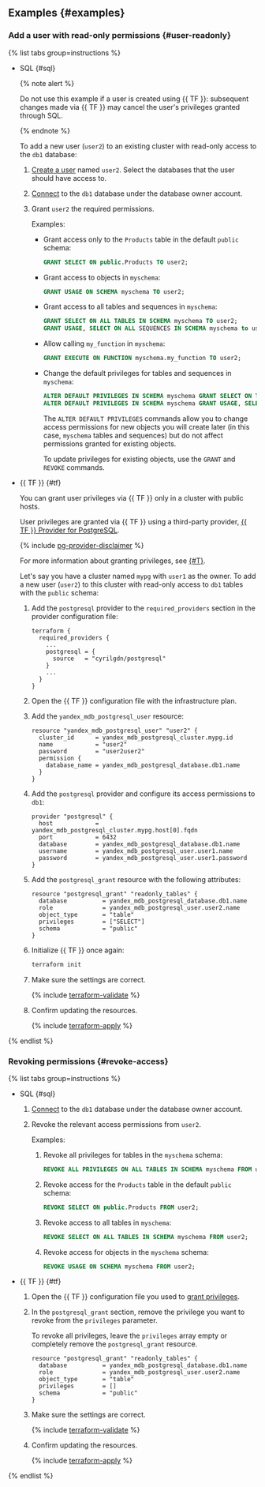 ## Examples {#examples}

### Add a user with read-only permissions {#user-readonly}

{% list tabs group=instructions %}

- SQL {#sql}

    {% note alert %}

    Do not use this example if a user is created using {{ TF }}: subsequent changes made via {{ TF }} may cancel the user's privileges granted through SQL.

    {% endnote %}

    To add a new user (`user2`) to an existing cluster with read-only access to the `db1` database:

    1. [Create a user](../../managed-postgresql/operations/cluster-users.md#adduser) named `user2`. Select the databases that the user should have access to.
    1. [Connect](../../managed-postgresql/operations/connect.md#connection-string) to the `db1` database under the database owner account.
    1. Grant `user2` the required permissions.

        Examples:

        * Grant access only to the `Products` table in the default `public` schema:

            ```sql
            GRANT SELECT ON public.Products TO user2;
            ```

        * Grant access to objects in `myschema`:

            ```sql
            GRANT USAGE ON SCHEMA myschema TO user2;
            ```

        * Grant access to all tables and sequences in `myschema`:

            ```sql
            GRANT SELECT ON ALL TABLES IN SCHEMA myschema TO user2;
            GRANT USAGE, SELECT ON ALL SEQUENCES IN SCHEMA myschema to user2;
            ```

        * Allow calling `my_function` in `myschema`:

            ```sql
            GRANT EXECUTE ON FUNCTION myschema.my_function TO user2;
            ```

        * Change the default privileges for tables and sequences in `myschema`:

            ```sql
            ALTER DEFAULT PRIVILEGES IN SCHEMA myschema GRANT SELECT ON TABLES TO user2;
            ALTER DEFAULT PRIVILEGES IN SCHEMA myschema GRANT USAGE, SELECT ON SEQUENCES TO user2;
            ```

            The `ALTER DEFAULT PRIVILEGES` commands allow you to change access permissions for new objects you will create later (in this case, `myschema` tables and sequences) but do not affect permissions granted for existing objects.

            To update privileges for existing objects, use the `GRANT` and `REVOKE` commands.

- {{ TF }} {#tf}

    You can grant user privileges via {{ TF }} only in a cluster with public hosts.

    User privileges are granted via {{ TF }} using a third-party provider, [{{ TF }} Provider for PostgreSQL](https://github.com/cyrilgdn/terraform-provider-postgresql).

    {% include [pg-provider-disclaimer](../../_includes/mdb/mpg/terraform/pg-provider-disclaimer.md) %}

    For more information about granting privileges, see [{#T}](../../managed-postgresql/operations/grant.md#grant-privilege).

    Let's say you have a cluster named `mypg` with `user1` as the owner. To add a new user (`user2`) to this cluster with read-only access to `db1` tables with the `public` schema:

    1. Add the `postgresql` provider to the `required_providers` section in the provider configuration file:

        ```hcl
        terraform {
          required_providers {
            ...
            postgresql = {
              source   = "cyrilgdn/postgresql"
            }
            ...
          }
        }
        ```

    1. Open the {{ TF }} configuration file with the infrastructure plan.
    1. Add the `yandex_mdb_postgresql_user` resource:

        ```hcl
        resource "yandex_mdb_postgresql_user" "user2" {
          cluster_id      = yandex_mdb_postgresql_cluster.mypg.id
          name            = "user2"
          password        = "user2user2"
          permission {
            database_name = yandex_mdb_postgresql_database.db1.name
          }
        }
        ```

    1. Add the `postgresql` provider and configure its access permissions to `db1`:

        ```hcl
        provider "postgresql" {
          host            = yandex_mdb_postgresql_cluster.mypg.host[0].fqdn
          port            = 6432
          database        = yandex_mdb_postgresql_database.db1.name
          username        = yandex_mdb_postgresql_user.user1.name
          password        = yandex_mdb_postgresql_user.user1.password
        }
        ```

    1. Add the `postgresql_grant` resource with the following attributes:

        ```hcl
        resource "postgresql_grant" "readonly_tables" {
          database          = yandex_mdb_postgresql_database.db1.name
          role              = yandex_mdb_postgresql_user.user2.name
          object_type       = "table"
          privileges        = ["SELECT"]
          schema            = "public"
        }
        ```

    1. Initialize {{ TF }} once again:

        ```bash
        terraform init
        ```

    1. Make sure the settings are correct.

        {% include [terraform-validate](../../_includes/mdb/terraform/validate.md) %}

    1. Confirm updating the resources.

        {% include [terraform-apply](../../_includes/mdb/terraform/apply.md) %}

{% endlist %}

### Revoking permissions {#revoke-access}

{% list tabs group=instructions %}

- SQL {#sql}

    1. [Connect](../../managed-postgresql/operations/connect.md#connection-string) to the `db1` database under the database owner account.
    1. Revoke the relevant access permissions from `user2`.

        Examples:

        1. Revoke all privileges for tables in the `myschema` schema:

            ```sql
            REVOKE ALL PRIVILEGES ON ALL TABLES IN SCHEMA myschema FROM user2;
            ```

        1. Revoke access for the `Products` table in the default `public` schema:

            ```sql
            REVOKE SELECT ON public.Products FROM user2;
            ```

        1. Revoke access to all tables in `myschema`:

            ```sql
            REVOKE SELECT ON ALL TABLES IN SCHEMA myschema FROM user2;
            ```

        1. Revoke access for objects in the `myschema` schema:

            ```sql
            REVOKE USAGE ON SCHEMA myschema FROM user2;
            ```

- {{ TF }} {#tf}

    1. Open the {{ TF }} configuration file you used to [grant privileges](#user-readonly).

    1. In the `postgresql_grant` section, remove the privilege you want to revoke from the `privileges` parameter.

        To revoke all privileges, leave the `privileges` array empty or completely remove the `postgresql_grant` resource.

        ```hcl
        resource "postgresql_grant" "readonly_tables" {
          database          = yandex_mdb_postgresql_database.db1.name
          role              = yandex_mdb_postgresql_user.user2.name
          object_type       = "table"
          privileges        = []
          schema            = "public"
        }
        ```

    1. Make sure the settings are correct.

        {% include [terraform-validate](../../_includes/mdb/terraform/validate.md) %}

    1. Confirm updating the resources.

        {% include [terraform-apply](../../_includes/mdb/terraform/apply.md) %}

{% endlist %}
